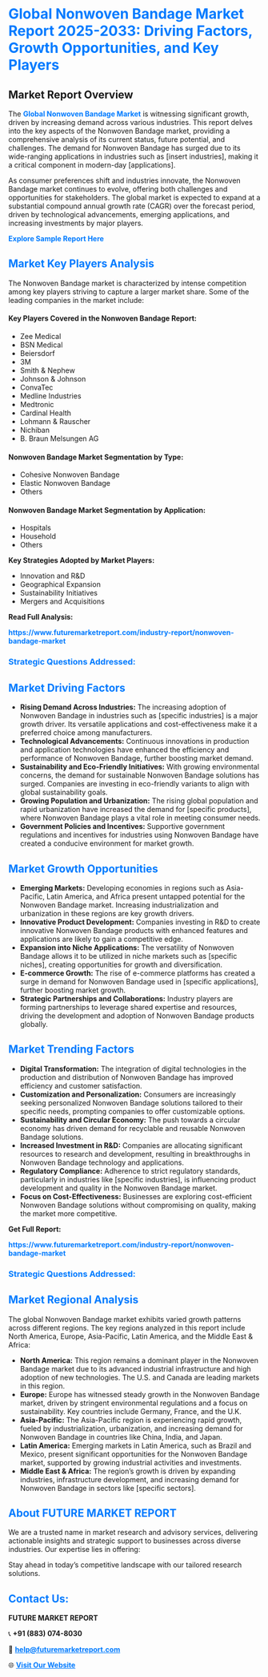 <h1 style="color: #007BFF;">Global Nonwoven Bandage Market Report 2025-2033: Driving Factors, Growth Opportunities, and Key Players</h1>

<section id="overview">
<h2>Market Report Overview</h2>
<p>The <a href="https://www.futuremarketreport.com/industry-report/nonwoven-bandage-market" style="color: #007BFF; text-decoration: none;"><strong>Global Nonwoven Bandage Market</strong></a> is witnessing significant growth, driven by increasing demand across various industries. This report delves into the key aspects of the Nonwoven Bandage market, providing a comprehensive analysis of its current status, future potential, and challenges. The demand for Nonwoven Bandage has surged due to its wide-ranging applications in industries such as [insert industries], making it a critical component in modern-day [applications].</p>
<p>As consumer preferences shift and industries innovate, the Nonwoven Bandage market continues to evolve, offering both challenges and opportunities for stakeholders. The global market is expected to expand at a substantial compound annual growth rate (CAGR) over the forecast period, driven by technological advancements, emerging applications, and increasing investments by major players.</p>
</section>

<section id="overview">
<p><a href="https://www.futuremarketreport.com/request-sample/reportId=78531" style="color: #007BFF; text-decoration: none;"><strong>Explore Sample Report Here</strong></a></p>
</section>

<section id="key-players">
<h2 style="color: #007BFF;">Market Key Players Analysis</h2>
<p>The Nonwoven Bandage market is characterized by intense competition among key players striving to capture a larger market share. Some of the leading companies in the market include:</p>
<h4>Key Players Covered in the Nonwoven Bandage Report:</h4>
<ul><li>Zee Medical</li><li>BSN Medical</li><li>Beiersdorf</li><li>3M</li><li>Smith &amp; Nephew</li><li>Johnson &amp; Johnson</li><li>ConvaTec</li><li>Medline Industries</li><li>Medtronic</li><li>Cardinal Health</li><li>Lohmann &amp; Rauscher</li><li>Nichiban</li><li>B. Braun Melsungen AG</li></ul>
<h4>Nonwoven Bandage Market Segmentation by Type:</h4>
<ul><li>Cohesive Nonwoven Bandage</li><li>Elastic Nonwoven Bandage</li><li>Others</li></ul>

<h4>Nonwoven Bandage Market Segmentation by Application:</h4>
<ul><li>Hospitals</li><li>Household</li><li>Others</li></ul>
<p><strong>Key Strategies Adopted by Market Players:</strong></p>
<ul>
<li>Innovation and R&D</li>
<li>Geographical Expansion</li>
<li>Sustainability Initiatives</li>
<li>Mergers and Acquisitions</li>
</ul>
</section>

<section>
<p><strong>Read Full Analysis: </strong></p><a href="https://www.futuremarketreport.com/industry-report/nonwoven-bandage-market" style="color: #007BFF; text-decoration: none;"><strong>https://www.futuremarketreport.com/industry-report/nonwoven-bandage-market</strong></a>
<h3 style="color: #007BFF;">Strategic Questions Addressed:</h3>
</section>

<section id="driving-factors">
<h2 style="color: #007BFF;">Market Driving Factors</h2>
<ul>
<li><strong>Rising Demand Across Industries:</strong> The increasing adoption of Nonwoven Bandage in industries such as [specific industries] is a major growth driver. Its versatile applications and cost-effectiveness make it a preferred choice among manufacturers.</li>
<li><strong>Technological Advancements:</strong> Continuous innovations in production and application technologies have enhanced the efficiency and performance of Nonwoven Bandage, further boosting market demand.</li>
<li><strong>Sustainability and Eco-Friendly Initiatives:</strong> With growing environmental concerns, the demand for sustainable Nonwoven Bandage solutions has surged. Companies are investing in eco-friendly variants to align with global sustainability goals.</li>
<li><strong>Growing Population and Urbanization:</strong> The rising global population and rapid urbanization have increased the demand for [specific products], where Nonwoven Bandage plays a vital role in meeting consumer needs.</li>
<li><strong>Government Policies and Incentives:</strong> Supportive government regulations and incentives for industries using Nonwoven Bandage have created a conducive environment for market growth.</li>
</ul>
</section>

<section id="growth-opportunities">
<h2 style="color: #007BFF;">Market Growth Opportunities</h2>
<ul>
<li><strong>Emerging Markets:</strong> Developing economies in regions such as Asia-Pacific, Latin America, and Africa present untapped potential for the Nonwoven Bandage market. Increasing industrialization and urbanization in these regions are key growth drivers.</li>
<li><strong>Innovative Product Development:</strong> Companies investing in R&D to create innovative Nonwoven Bandage products with enhanced features and applications are likely to gain a competitive edge.</li>
<li><strong>Expansion into Niche Applications:</strong> The versatility of Nonwoven Bandage allows it to be utilized in niche markets such as [specific niches], creating opportunities for growth and diversification.</li>
<li><strong>E-commerce Growth:</strong> The rise of e-commerce platforms has created a surge in demand for Nonwoven Bandage used in [specific applications], further boosting market growth.</li>
<li><strong>Strategic Partnerships and Collaborations:</strong> Industry players are forming partnerships to leverage shared expertise and resources, driving the development and adoption of Nonwoven Bandage products globally.</li>
</ul>
</section>

<section id="trending-factors">
<h2 style="color: #007BFF;">Market Trending Factors</h2>
<ul>
<li><strong>Digital Transformation:</strong> The integration of digital technologies in the production and distribution of Nonwoven Bandage has improved efficiency and customer satisfaction.</li>
<li><strong>Customization and Personalization:</strong> Consumers are increasingly seeking personalized Nonwoven Bandage solutions tailored to their specific needs, prompting companies to offer customizable options.</li>
<li><strong>Sustainability and Circular Economy:</strong> The push towards a circular economy has driven demand for recyclable and reusable Nonwoven Bandage solutions.</li>
<li><strong>Increased Investment in R&D:</strong> Companies are allocating significant resources to research and development, resulting in breakthroughs in Nonwoven Bandage technology and applications.</li>
<li><strong>Regulatory Compliance:</strong> Adherence to strict regulatory standards, particularly in industries like [specific industries], is influencing product development and quality in the Nonwoven Bandage market.</li>
<li><strong>Focus on Cost-Effectiveness:</strong> Businesses are exploring cost-efficient Nonwoven Bandage solutions without compromising on quality, making the market more competitive.</li>
</ul>
</section>

<section>
<p><strong>Get Full Report: </strong></p><a href="https://www.futuremarketreport.com/industry-report/nonwoven-bandage-market" style="color: #007BFF; text-decoration: none;"><strong>https://www.futuremarketreport.com/industry-report/nonwoven-bandage-market</strong></a>
<h3 style="color: #007BFF;">Strategic Questions Addressed:</h3>
</section>


<section id="regional-analysis">
<h2 style="color: #007BFF;">Market Regional Analysis</h2>
<p>The global Nonwoven Bandage market exhibits varied growth patterns across different regions. The key regions analyzed in this report include North America, Europe, Asia-Pacific, Latin America, and the Middle East & Africa:</p>
<ul>
<li><strong>North America:</strong> This region remains a dominant player in the Nonwoven Bandage market due to its advanced industrial infrastructure and high adoption of new technologies. The U.S. and Canada are leading markets in this region.</li>
<li><strong>Europe:</strong> Europe has witnessed steady growth in the Nonwoven Bandage market, driven by stringent environmental regulations and a focus on sustainability. Key countries include Germany, France, and the U.K.</li>
<li><strong>Asia-Pacific:</strong> The Asia-Pacific region is experiencing rapid growth, fueled by industrialization, urbanization, and increasing demand for Nonwoven Bandage in countries like China, India, and Japan.</li>
<li><strong>Latin America:</strong> Emerging markets in Latin America, such as Brazil and Mexico, present significant opportunities for the Nonwoven Bandage market, supported by growing industrial activities and investments.</li>
<li><strong>Middle East & Africa:</strong> The region’s growth is driven by expanding industries, infrastructure development, and increasing demand for Nonwoven Bandage in sectors like [specific sectors].</li>
</ul>
</section>

<footer>
<h2 style="color: #007BFF;">About FUTURE MARKET REPORT</h2>
<p>We are a trusted name in market research and advisory services, delivering actionable insights and strategic support to businesses across diverse industries. Our expertise lies in offering:</p>

<p>Stay ahead in today’s competitive landscape with our tailored research solutions.</p>

<h2 style="color: #007BFF;">Contact Us:</h2>
<p><strong>FUTURE MARKET REPORT</strong></p>
<p>📞 <strong>+91 (883) 074-8030</strong></p>
<p>📧 <strong><a href="mailto:help@futuremarketreport.com" style="color: #007BFF;">help@futuremarketreport.com</a></strong></p>
<p>🌐 <strong><a href="https://www.futuremarketreport.com/" style="color: #007BFF;">Visit Our Website</a></strong></p>
</footer>